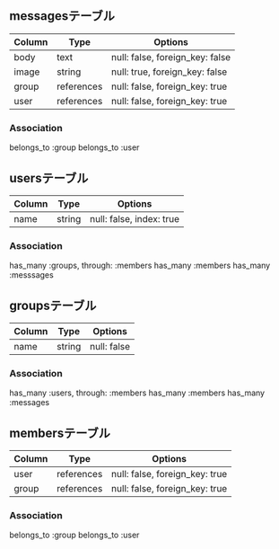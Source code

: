 ## messagesテーブル
|Column|Type|Options|
|------|----|-------|
|body|text|null: false, foreign_key: false|
|image|string|null: true, foreign_key: false|
|group|references|null: false, foreign_key: true|
|user|references|null: false, foreign_key: true|


### Association
belongs_to :group
belongs_to :user

## usersテーブル
|Column|Type|Options|
|------|----|-------|
|name|string|null: false, index: true|

### Association
 has_many :groups, through: :members
 has_many :members
 has_many :messsages

## groupsテーブル
|Column|Type|Options|
|------|----|-------|
|name|string|null: false|

### Association
 has_many :users, through: :members
 has_many :members
 has_many :messages

## membersテーブル
|Column|Type|Options|
|------|----|-------|
|user|references|null: false, foreign_key: true|
|group|references|null: false, foreign_key: true|

### Association
 belongs_to :group
 belongs_to :user

